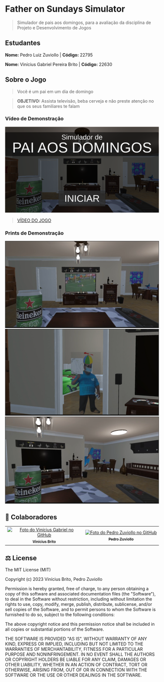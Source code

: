 # Father on Sundays Simulator

> Simulador de pais aos domingos, para a avaliação da disciplina de Projeto e Desenvolvimento de Jogos

## Estudantes

**Nome:** Pedro Luiz Zuviollo | **Código:** 22795

**Nome:** Vinícius Gabriel Pereira Brito | **Código:** 22630

## Sobre o Jogo

> Você é um pai em um dia de domingo

> **OBJETIVO:** Assista televisão, beba cerveja e não preste atenção no que os seus familiares te falam

### Vídeo de Demonstração

[![Vídeo do Jogo](./docs/title-screen.png)](https://youtu.be/Y0La0wAXt5c)

> [VÍDEO DO JOGO](https://youtu.be/Y0La0wAXt5c)

### Prints de Demonstração

<img src="./docs/print1.png" alt="Father on Sundays Simulator 1">

<img src="./docs/print2.png" alt="Father on Sundays Simulator 2">

<img src="./docs/print3.png" alt="Father on Sundays Simulator 3">

## 🤝 Colaboradores

<table>
  <tr>
    <td align="center">
      <a href="https://github.com/Vini7Dev">
        <img src="https://avatars3.githubusercontent.com/u/94920663" width="100px;" alt="Foto do Vinícius Gabriel no GitHub"/><br>
        <sub>
          <b>Vinícius Brito</b>
        </sub>
      </a>
    </td>

  <td align="center">
    <a href="https://github.com/preduouh">
      <img src="https://avatars.githubusercontent.com/u/58116134" width="100px;" alt="Foto do Pedro Zuviollo no GitHub"/><br>
      <sub>
        <b>Pedro Zuviollo</b>
      </sub>
    </a>
  </td>
  </tr>
</table>

## ‍⚖️ License
The MIT License (MIT)

Copyright (c) 2023 Vinícius Brito, Pedro Zuviollo

Permission is hereby granted, free of charge, to any person obtaining a copy of this software and associated documentation files (the "Software"), to deal in the Software without restriction, including without limitation the rights to use, copy, modify, merge, publish, distribute, sublicense, and/or sell copies of the Software, and to permit persons to whom the Software is furnished to do so, subject to the following conditions:

The above copyright notice and this permission notice shall be included in all copies or substantial portions of the Software.

THE SOFTWARE IS PROVIDED "AS IS", WITHOUT WARRANTY OF ANY KIND, EXPRESS OR IMPLIED, INCLUDING BUT NOT LIMITED TO THE WARRANTIES OF MERCHANTABILITY, FITNESS FOR A PARTICULAR PURPOSE AND NONINFRINGEMENT. IN NO EVENT SHALL THE AUTHORS OR COPYRIGHT HOLDERS BE LIABLE FOR ANY CLAIM, DAMAGES OR OTHER LIABILITY, WHETHER IN AN ACTION OF CONTRACT, TORT OR OTHERWISE, ARISING FROM, OUT OF OR IN CONNECTION WITH THE SOFTWARE OR THE USE OR OTHER DEALINGS IN THE SOFTWARE.
